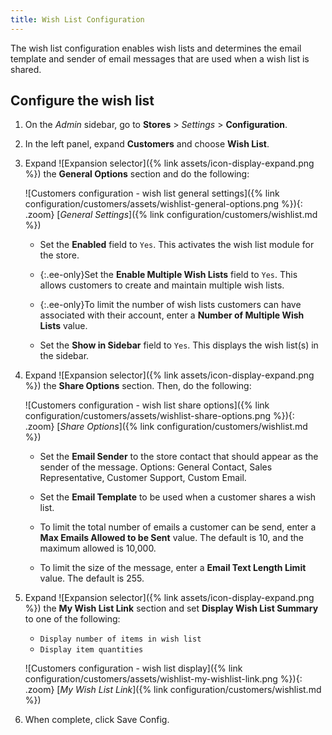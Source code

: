 ```yaml
---
title: Wish List Configuration
---
```


The wish list configuration enables wish lists and determines the email template and sender of email messages that are used when a wish list is shared.

## Configure the wish list

1. On the _Admin_ sidebar, go to **Stores** > _Settings_ > **Configuration**.

1. In the left panel, expand **Customers** and choose **Wish List**.

1. Expand ![Expansion selector]({% link assets/icon-display-expand.png %}) the **General Options** section and do the following:

    ![Customers configuration - wish list general settings]({% link configuration/customers/assets/wishlist-general-options.png %}){: .zoom}
    [_General Settings_]({% link configuration/customers/wishlist.md %})

    - Set the **Enabled** field to `Yes`. This activates the wish list module for the store.

    - {:.ee-only}Set the **Enable Multiple Wish Lists** field to `Yes`. This allows customers to create and maintain multiple wish lists.

    - {:.ee-only}To limit the number of wish lists customers can have associated with their account, enter a **Number of Multiple Wish Lists** value.

    - Set the **Show in Sidebar** field to `Yes`. This displays the wish list(s) in the sidebar.

1. Expand ![Expansion selector]({% link assets/icon-display-expand.png %}) the **Share Options** section. Then, do the following:

    ![Customers configuration - wish list share options]({% link configuration/customers/assets/wishlist-share-options.png %}){: .zoom}
    [_Share Options_]({% link configuration/customers/wishlist.md %})

    - Set the **Email Sender** to the store contact that should appear as the sender of the message. Options: General Contact, Sales Representative, Customer Support, Custom Email.

    - Set the **Email Template** to be used when a customer shares a wish list.

    - To limit the total number of emails a customer can be send, enter a **Max Emails Allowed to be Sent** value. The default is 10, and the maximum allowed is 10,000.

    - To limit the size of the message, enter a **Email Text Length Limit** value. The default is 255.

1. Expand ![Expansion selector]({% link assets/icon-display-expand.png %}) the **My Wish List Link** section and set **Display Wish List Summary** to one of the following:

    - `Display number of items in wish list`
    - `Display item quantities`

    ![Customers configuration - wish list display]({% link configuration/customers/assets/wishlist-my-wishlist-link.png %}){: .zoom}
    [_My Wish List Link_]({% link configuration/customers/wishlist.md %})

1. When complete, click <span class="btn">Save Config</span>.

